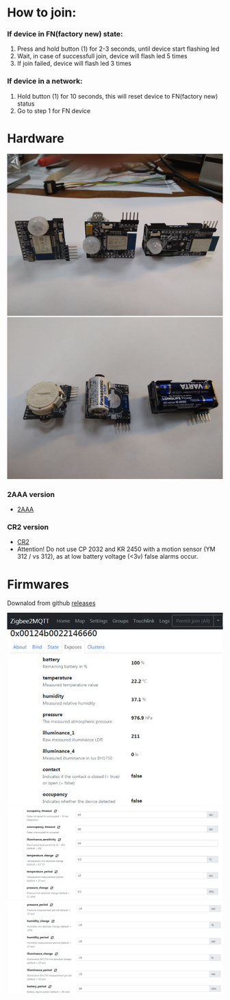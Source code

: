 # How to join:
### If device in FN(factory new) state:
1. Press and hold button (1) for 2-3 seconds, until device start flashing led
2. Wait, in case of successfull join, device will flash led 5 times
3. If join failed, device will flash led 3 times

### If device in a network:
1. Hold button (1) for 10 seconds, this will reset device to FN(factory new) status
2. Go to step 1 for FN device

# Hardware
![](/images/photo_2021-07-11_18-00-41.jpg)
![](/images/photo_2021-07-11_18-02-03.jpg)
### 2AAA version
- [2AAA](hardware/AAA/)
### CR2 version
- [CR2](hardware/CR2/)
- Attention! Do not use CP 2032 and KR 2450 with a motion sensor (YM 312 / vs 312), as at low battery voltage (<3v) false alarms occur.

# Firmwares
Downalod from github [releases](https://github.com/koptserg/motion/releases)

![](/images/diyruz_motion_1.jpg)
![](/images/diyruz_motion_2.jpg)
![](/images/diyruz_motion_3.jpg)
